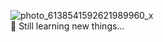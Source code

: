 ![photo_6138541592621989960_x](https://github.com/user-attachments/assets/a581d7ca-79d9-46b3-94b3-d8c74d19612a)  <br>
🌱 Still learning new things...
<!--
**ChimpsCode/ChimpsCode** is a ✨ _special_ ✨ repository because its `README.md` (this file) appears on your GitHub profile.

Here are some ideas to get you started:

- 🔭 I’m currently working on ...
- 🌱 I’m currently learning ...
- 👯 I’m looking to collaborate on ...
- 🤔 I’m looking for help with ...
- 💬 Ask me about ...
- 📫 How to reach me: ...
- 😄 Pronouns: ...
- ⚡ Fun fact: ...
-->
